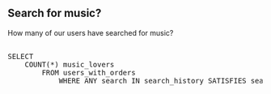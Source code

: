 ## Search for music? 

How many of our users have searched for music?

<pre id="example">	
SELECT 
    COUNT(*) music_lovers
        FROM users_with_orders
            WHERE ANY search IN search_history SATISFIES search.category = "Music" END

</pre>
